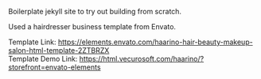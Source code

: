 Boilerplate jekyll site to try out building from scratch.  

Used a hairdresser business template from Envato.  

Template Link: https://elements.envato.com/haarino-hair-beauty-makeup-salon-html-template-2ZTBRZX  
Template Demo Link: https://html.vecurosoft.com/haarino/?storefront=envato-elements  

